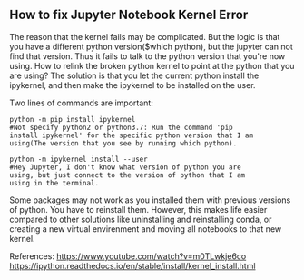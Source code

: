 ## How to fix Jupyter Notebook Kernel Error

The reason that the kernel fails may be complicated. But the logic is that you have a different python version($which python), but the jupyter can not find that version. Thus it fails to talk to the python version that you're now using. How to relink the broken python kernel to point at the python that you are using? The solution is that you let the current python install the ipykernel, and then make the ipykernel to be installed on the user.

Two lines of commands are important:
```
python -m pip install ipykernel
#Not specify python2 or python3.7: Run the command 'pip   
install ipykernel' for the specific python version that I am 
using(The version that you see by running which python).

python -m ipykernel install --user
#Hey Jupyter, I don't know what version of python you are 
using, but just connect to the version of python that I am 
using in the terminal.
```

Some packages may not work as you installed them with previous versions of python. You have to reinstall them. However, this makes life easier compared to other solutions like uninstalling and reinstalling conda, or creating a new virtual envirenment and moving all notebooks to that new kernel.

 

References:
https://www.youtube.com/watch?v=m0TLwkje6co
https://ipython.readthedocs.io/en/stable/install/kernel_install.html

